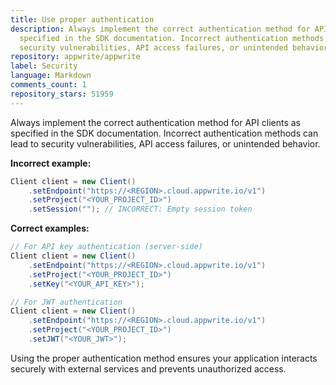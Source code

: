 ```yaml
---
title: Use proper authentication
description: Always implement the correct authentication method for API clients as
  specified in the SDK documentation. Incorrect authentication methods can lead to
  security vulnerabilities, API access failures, or unintended behavior.
repository: appwrite/appwrite
label: Security
language: Markdown
comments_count: 1
repository_stars: 51959
---
```


Always implement the correct authentication method for API clients as specified in the SDK documentation. Incorrect authentication methods can lead to security vulnerabilities, API access failures, or unintended behavior.

**Incorrect example:**
```java
Client client = new Client()
    .setEndpoint("https://<REGION>.cloud.appwrite.io/v1")
    .setProject("<YOUR_PROJECT_ID>")
    .setSession(""); // INCORRECT: Empty session token
```

**Correct examples:**
```java
// For API key authentication (server-side)
Client client = new Client()
    .setEndpoint("https://<REGION>.cloud.appwrite.io/v1")
    .setProject("<YOUR_PROJECT_ID>")
    .setKey("<YOUR_API_KEY>");

// For JWT authentication
Client client = new Client()
    .setEndpoint("https://<REGION>.cloud.appwrite.io/v1")
    .setProject("<YOUR_PROJECT_ID>")
    .setJWT("<YOUR_JWT>");
```

Using the proper authentication method ensures your application interacts securely with external services and prevents unauthorized access.